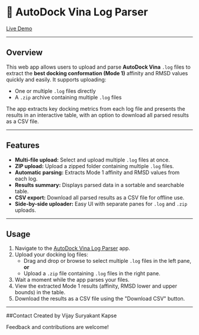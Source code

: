 # 🧬 AutoDock Vina Log Parser

[Live Demo](https://vinalog.streamlit.app/)

---

## Overview

This web app allows users to upload and parse **AutoDock Vina** `.log` files to extract the **best docking conformation (Mode 1)** affinity and RMSD values quickly and easily. It supports uploading:

- One or multiple `.log` files directly
- A `.zip` archive containing multiple `.log` files

The app extracts key docking metrics from each log file and presents the results in an interactive table, with an option to download all parsed results as a CSV file.

---

## Features

- **Multi-file upload:** Select and upload multiple `.log` files at once.
- **ZIP upload:** Upload a zipped folder containing multiple `.log` files.
- **Automatic parsing:** Extracts Mode 1 affinity and RMSD values from each log.
- **Results summary:** Displays parsed data in a sortable and searchable table.
- **CSV export:** Download all parsed results as a CSV file for offline use.
- **Side-by-side uploader:** Easy UI with separate panes for `.log` and `.zip` uploads.

---

## Usage

1. Navigate to the [AutoDock Vina Log Parser](https://vinalog.streamlit.app/) app.
2. Upload your docking log files:
   - Drag and drop or browse to select multiple `.log` files in the left pane, **or**
   - Upload a `.zip` file containing `.log` files in the right pane.
3. Wait a moment while the app parses your files.
4. View the extracted Mode 1 results (affinity, RMSD lower and upper bounds) in the table.
5. Download the results as a CSV file using the "Download CSV" button.

---

##Contact
Created by Vijay Suryakant Kapse

Feedback and contributions are welcome!
